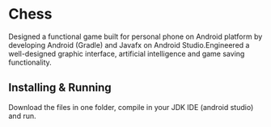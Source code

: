 # Chess
Designed a functional game built for personal phone on Android platform by developing Android (Gradle) and Javafx on Android Studio.Engineered a well-designed graphic interface, artificial intelligence and game saving functionality.

## Installing & Running
Download the files in one folder, compile in your JDK IDE (android studio) and run.

